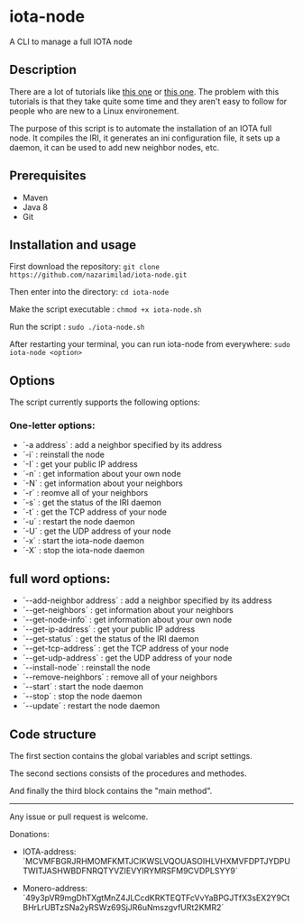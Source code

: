 # iota-node
A CLI to manage a full IOTA node

## Description

There are a lot of tutorials like [this one](https://www.simform.com/iota-iiot-tutorial-part-2/) or [this one](https://forum.helloiota.com/2424/Setting-up-a-VPS-IOTA-Full-Node-from-scratch). The problem with this tutorials is that they take quite some time and they aren't easy to follow for people who are new to a Linux environement.

The purpose of this script is to automate the installation of an IOTA full node. It compiles the IRI, it generates an ini configuration file, it sets up a daemon, 
it can be used to add new neighbor nodes, etc.

## Prerequisites

* Maven
* Java 8
* Git

## Installation and usage

First download the repository: `git clone https://github.com/nazarimilad/iota-node.git`

Then enter into the directory: `cd iota-node`

Make the script executable   : `chmod +x iota-node.sh`

Run the script               : `sudo ./iota-node.sh`

After restarting your terminal, you can run iota-node from everywhere: `sudo iota-node <option>`

## Options
The script currently supports the following options:

### One-letter options:

* ´-a address´ : add a neighbor specified by its address
* ´-i´ : reinstall the node
* ´-I´ : get your public IP address
* ´-n´ : get information about your own node
* ´-N´ : get information about your neighbors
* ´-r´ : reomve all of your neighbors
* ´-s´ : get the status of the IRI daemon
* ´-t´ : get the TCP address of your node
* ´-u´ : restart the node daemon
* ´-U´ : get the UDP address of your node
* ´-x´ : start the iota-node daemon
* ´-X´ : stop the iota-node daemon

## full word options:

* ´--add-neighbor address´ : add a neighbor specified by its address 
* ´--get-neighbors´ : get information about your neighbors
* ´--get-node-info´ : get information about your own node
* ´--get-ip-address´ : get your public IP address
* ´--get-status´ : get the status of the IRI daemon
* ´--get-tcp-address´ : get the TCP address of your node
* ´--get-udp-address´ : get the UDP address of your node
* ´--install-node´ : reinstall the node
* ´--remove-neighbors´ : remove all of your neighbors
* ´--start´ : start the node daemon
* ´--stop´ : stop the node daemon
* ´--update´ : restart the node daemon

## Code structure 

The first section contains the global variables and script settings.

The second sections consists of the procedures and methodes.

And finally the third block contains the "main method".

---

Any issue or pull request is welcome.

Donations: 

* IOTA-address: ´MCVMFBGRJRHMOMFKMTJCIKWSLVQOUASOIHLVHXMVFDPTJYDPUTWITJASHWBDFNRQTYVZIEVYIRYMRSFM9CVDPLSYY9´

* Monero-address: ´49y3pVR9mgDhTXgtMnZ4JLCcdKRKTEQTFcVvYaBPGJTfX3sEX2Y9CtBHrLrUBTzSNa2yRSWz69SjJR6uNmszgvfURt2KMR2´
